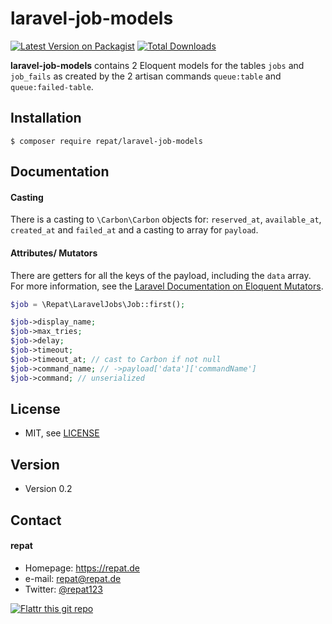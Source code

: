 # laravel-job-models
[![Latest Version on Packagist](https://img.shields.io/packagist/v/repat/laravel-job-models.svg?style=flat-square)](https://packagist.org/packages/repat/laravel-job-models)
[![Total Downloads](https://img.shields.io/packagist/dt/repat/laravel-job-models.svg?style=flat-square)](https://packagist.org/packages/repat/laravel-job-models)

**laravel-job-models** contains 2 Eloquent models for the tables `jobs` and `job_fails` as created by the 2 artisan commands `queue:table` and `queue:failed-table`.

## Installation
`$ composer require repat/laravel-job-models`

## Documentation

#### Casting
There is a casting to `\Carbon\Carbon` objects for: `reserved_at`, `available_at`, `created_at` and `failed_at` and a casting to array for `payload`.

#### Attributes/ Mutators
There are getters for all the keys of the payload, including the `data` array. For more information, see the [Laravel Documentation on Eloquent Mutators](https://laravel.com/docs/5.8/eloquent-mutators).

```php
$job = \Repat\LaravelJobs\Job::first();

$job->display_name;
$job->max_tries;
$job->delay;
$job->timeout;
$job->timeout_at; // cast to Carbon if not null
$job->command_name; // ->payload['data']['commandName']
$job->command; // unserialized
```

## License
* MIT, see [LICENSE](https://github.com/repat/laravel-job-models/blob/master/LICENSE)

## Version
* Version 0.2

## Contact
#### repat
* Homepage: https://repat.de
* e-mail: repat@repat.de
* Twitter: [@repat123](https://twitter.com/repat123 "repat123 on twitter")

[![Flattr this git repo](http://api.flattr.com/button/flattr-badge-large.png)](https://flattr.com/submit/auto?user_id=repat&url=https://github.com/repat/laravel-job-models&title=laravel-job-models&language=&tags=github&category=software)
